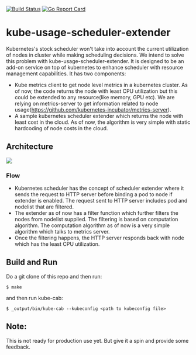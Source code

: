 [![Build Status](https://travis-ci.org/ravisantoshgudimetla/kube-cab.svg?branch=master)](https://travis-ci.org/ravisantoshgudimetla/kube-cab)
[![Go Report Card](https://goreportcard.com/badge/github.com/ravisantoshgudimetla/kube-usage-scheduler-extender)](https://goreportcard.com/badge/github.com/ravisantoshgudimetla/kube-usage-scheduler-extender)
# kube-usage-scheduler-extender
Kubernetes's stock scheduler won't take into account the current utilization of nodes in cluster while making scheduling decisions. We intend to solve this problem with kube-usage-scheduler-extender. It is designed to be an add-on service on top of kubernetes to enhance scheduler with resource management capabilities. It has two components:
- Kube metrics client to get node level metrics in a kubernetes cluster. As of now, the code returns the node with least CPU utilization but this could be extended to any resource(like memory, GPU etc). We are relying on metrics-server to get information related to node usage(https://github.com/kubernetes-incubator/metrics-server).
- A sample kubernetes scheduler extender which returns the node with least cost in the cloud. As of now, the algorithm is very simple with static hardcoding of node costs in the cloud.

## Architecture

![](https://github.com/ravisantoshgudimetla/kube-CaB/blob/master/Kube-CaB%20Arch.png)

### Flow
- Kubernetes scheduler has the concept of scheduler extender where it sends the request to HTTP server before binding a pod to node if extender is enabled. The request sent to HTTP server includes pod and nodelist that are filtered. 
- The extender as of now has a filter function which further filters the nodes from nodelist supplied. The filtering is based on computation algorithm. The computation algorithm as of now is a very simple algorithm which talks to metrics server.
- Once the filtering happens, the HTTP server responds back with node which has the least CPU utilization.

## Build and Run

 Do a git clone of this repo and then run:

```
$ make
```
and then run kube-cab:

```
$ _output/bin/kube-cab --kubeconfig <path to kubeconfig file>
```

## Note:
This is not ready for production use yet. But give it a spin and provide some feedback.

